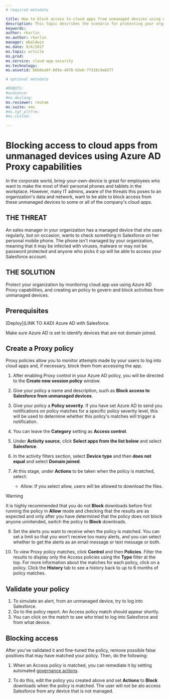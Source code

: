 ```yaml
---
# required metadata

title: How to block access to cloud apps from unmanaged devices using Azure AD Proxy capabilities | Microsoft Docs
description: This topic describes the scenario for protecting your organization against access to cloud apps from unmanaged devices using Azure AD Proxy capabilities.
keywords:
author: rkarlin
ms.author: rkarlin
manager: mbaldwin
ms.date: 9/6/2017
ms.topic: article
ms.prod:
ms.service: cloud-app-security
ms.technology:
ms.assetid: b6b8ea0f-605e-4978-b3e6-7f328c9a6577

# optional metadata

#ROBOTS:
#audience:
#ms.devlang:
ms.reviewer: reutam
ms.suite: ems
#ms.tgt_pltfrm:
#ms.custom:

---
```


# Blocking access to cloud apps from unmanaged devices using Azure AD Proxy capabilities

In the corporate world, bring-your-own-device is great for employees who want to make the most of their personal phones and tablets in the workplace. However, many IT admins, aware of the threats this poses to an organization's data and network, want to be able to block access from these unmanaged devices to some or all of the company's cloud apps. 


## THE THREAT
An sales manager in your organization has a managed device that she uses regularly, but on occasion, wants to check something in Salesforce on her personal mobile phone. The phone isn't managed by your organization, meaning that it may be infected with viruses, malware or may not be password protected and anyone who picks it up will be able to access your Salesforce account.

## THE SOLUTION
Protect your organization by monitoring cloud app use using Azure AD Proxy capabilities, and creating an policy to govern and block activities from unmanaged devices.

## Prerequisites

[Deploy](LINK TO AAD) Azure AD with Salesforce.

Make sure Azure AD is set to identify devices that are not domain joined.

## Create a Proxy policy

Proxy policies allow you to monitor attempts made by your users to log into cloud apps and, if necessary, block them from accessing the app.

1.  After enabling Proxy control in your Azure AD policy, you will be directed to the **Create new session policy** window.  

3.  Give your policy a name and description, such as **Block access to Salesforce from unmanaged devices**.  
  
3. Give your policy a **Policy severity**. If you have set Azure AD to send you notifications on policy matches for a specific policy severity level, this will be used to determine whether this policy's matches will trigger a notification.

4.  You can leave the **Category** setting as **Access control**.  
  
7. Under **Activity source**, click **Select apps from the list below** and select **Salesforce**.

8. In the activity filters section, select **Device type** and then **does not equal** and select **Domain joined**.
  
10. At this stage, under **Actions** to be taken when the policy is matched, select:
    - Allow: If you select allow, users will be allowed to download the files. 
       
 
 >[!WARNING]
 >It is highly recommended that you do not **Block** downloads before first running the policy in **Allow** mode and checking that the results are as expected and only after you have determined that the policy does not block anyone unintended, switch the policy to **Block** downloads.
 
 9. Set the alerts you want to receive when the policy is matched. You can set a limit so that you won't receive too many alerts, and you can select whether to get the alerts as an email message or text message or both.

10. To view Proxy policy matches, click **Control** and then **Policies**. Filter the results to display only the Access policies using the **Type** filter at the top. For more information about the matches for each policy, click on a policy. Click the **History** tab to see a history back to up to 6 months of policy matches.     
  
## Validate your policy

1. To simulate an alert, from an unmanaged device, try to log into Salesforce.
3. Go to the policy report. An Access policy match should appear shortly. 
4. You can click on the match to see who tried to log into Salesforce and from what device. 

## Blocking access

After you've validated it and fine-tuned the policy, remove possible false positives that may have matched your policy. Then, do the following: 

1. When an Access policy is matched, you can remediate it by setting automated [governance actions](governance-actions.md).

2. To do this, edit the policy you created above and set **Actions** to **Block** downloads when the policy is matched. The user will not be ato access Salesforce from any device that is not managed.
  
 
 
  